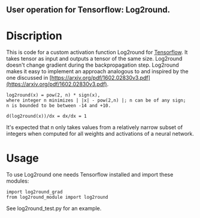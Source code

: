 ## User operation for Tensorflow: Log2round.

# Discription
This is code for a custom activation function Log2round for [Tensorflow](https://github.com/tensorflow/tensorflow). It takes tensor as input and outputs a tensor of the same size. Log2round doesn't change gradient during the backpropagation step. Log2round makes it easy to implement an approach analogous to and inspired by the one discussed in [https://arxiv.org/pdf/1602.02830v3.pdf](https://arxiv.org/pdf/1602.02830v3.pdf).
```
log2round(x) = pow(2, n) * sign(x),
where integer n minimizes | |x| - pow(2,n) |; n can be of any sign;
n is bounded to be between -14 and +10.

d(log2round(x))/dx = dx/dx = 1

```
It's expected that n only takes values from a relatively narrow subset of integers when computed for all weights and activations of a neural network.

# Usage

To use Log2round one needs Tensorflow installed and import these modules:
```
import log2round_grad
from log2round_module import log2round
```
See log2round_test.py for an example.
